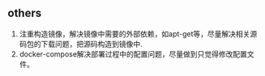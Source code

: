 

## others
1. 注重构造镜像，解决镜像中需要的外部依赖，如apt-get等，尽量解决相关源码包的下载问题，把源码构造到镜像中.
2. docker-compose解决部署过程中的配置问题，尽量做到只觉得修改配置文件。
